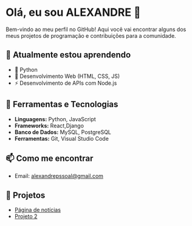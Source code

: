 # Olá, eu sou ALEXANDRE 👋

Bem-vindo ao meu perfil no GitHub! Aqui você vai encontrar alguns dos meus projetos de programação e contribuições para a comunidade.

## 🌱 Atualmente estou aprendendo

- 🐍 Python
- 🚀 Desenvolvimento Web (HTML, CSS, JS)
- ⚡ Desenvolvimento de APIs com Node.js

## 🔧 Ferramentas e Tecnologias

- **Linguagens:** Python, JavaScript
- **Frameworks:** React,Django
- **Banco de Dados:** MySQL, PostgreSQL
- **Ferramentas:** Git, Visual Studio Code

## 📫 Como me encontrar

- Email: alexandrepssoal@gmail.com



## 📝  Projetos

- [Página de notícias](https://github.com/ALEXANDREFPIEDADE/PAGINA-DE-NOTCIA)
- [Projeto 2](https://github.com/seunome/projeto2)
